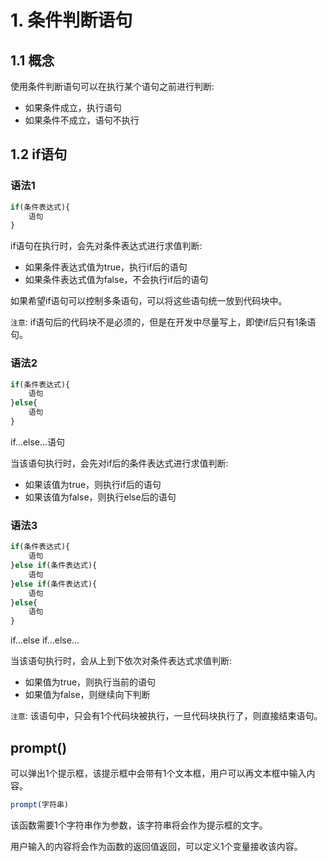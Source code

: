 # 1. 条件判断语句

## 1.1 概念
使用条件判断语句可以在执行某个语句之前进行判断:
* 如果条件成立，执行语句
* 如果条件不成立，语句不执行

## 1.2 if语句

### 语法1
```js
if(条件表达式){
    语句
}
```

if语句在执行时，会先对条件表达式进行求值判断:
* 如果条件表达式值为true，执行if后的语句
* 如果条件表达式值为false，不会执行if后的语句

如果希望if语句可以控制多条语句，可以将这些语句统一放到代码块中。

`注意`: if语句后的代码块不是必须的，但是在开发中尽量写上，即使if后只有1条语句。


### 语法2
```js
if(条件表达式){
    语句
}else{
    语句
}
```

if...else...语句

当该语句执行时，会先对if后的条件表达式进行求值判断:
* 如果该值为true，则执行if后的语句
* 如果该值为false，则执行else后的语句


### 语法3
```js
if(条件表达式){
    语句
}else if(条件表达式){
    语句
}else if(条件表达式){
    语句
}else{
    语句
}
```

if...else if...else...

当该语句执行时，会从上到下依次对条件表达式求值判断:
* 如果值为true，则执行当前的语句
* 如果值为false，则继续向下判断

`注意`: 该语句中，只会有1个代码块被执行，一旦代码块执行了，则直接结束语句。


## prompt()

可以弹出1个提示框，该提示框中会带有1个文本框，用户可以再文本框中输入内容。

```js
prompt(字符串)
```

该函数需要1个字符串作为参数，该字符串将会作为提示框的文字。

用户输入的内容将会作为函数的返回值返回，可以定义1个变量接收该内容。